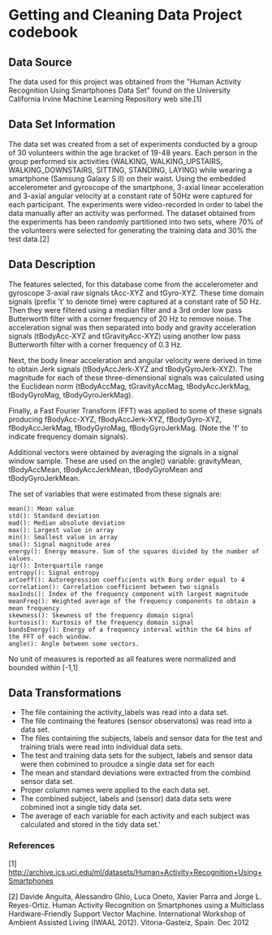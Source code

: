 # Getting and Cleaning Data Project codebook

## Data Source
 The data used for this project was obtained from the "Human Activity Recognition Using Smartphones Data Set" found on the University California Irvine Machine Learning Repository web site.[1] 

## Data Set Information
  The data set was created from a set of experiments conducted by a group of 30 volunteers within the age bracket of 19-48 years. Each person in the group performed six activities (WALKING, WALKING_UPSTAIRS, WALKING_DOWNSTAIRS, SITTING, STANDING, LAYING) while wearing a smartphone (Samsung Galaxy S II) on their waist. Using the embedded accelerometer and gyroscope of the smartphone, 3-axial linear acceleration and 3-axial angular velocity at a constant rate of 50Hz were captured for each participant. The experiments were video-recorded in order to label the data manually after an activity was performed. The dataset obtained from the experiments has been randomly partitioned into two sets, where 70% of the volunteers were selected for generating the training data and 30% the test data.[2]

## Data Description
The features selected, for this database come from the accelerometer and gyroscope 3-axial raw signals tAcc-XYZ and tGyro-XYZ. These time domain signals (prefix 't' to denote time) were captured at a constant rate of 50 Hz. Then they were filtered using a median filter and a 3rd order low pass Butterworth filter with a corner frequency of 20 Hz to remove noise. The acceleration signal was then separated into body and gravity acceleration signals (tBodyAcc-XYZ and tGravityAcc-XYZ) using another low pass Butterworth filter with a corner frequency of 0.3 Hz. 

 Next, the body linear acceleration and angular velocity were derived in time to obtain Jerk signals (tBodyAccJerk-XYZ and tBodyGyroJerk-XYZ). The magnitude for each of these three-dimensional signals was calculated using the Euclidean norm (tBodyAccMag, tGravityAccMag, tBodyAccJerkMag, tBodyGyroMag, tBodyGyroJerkMag). 

Finally, a Fast Fourier Transform (FFT) was applied to some of these signals producing fBodyAcc-XYZ, fBodyAccJerk-XYZ, fBodyGyro-XYZ, fBodyAccJerkMag, fBodyGyroMag, fBodyGyroJerkMag. (Note the 'f' to indicate frequency domain signals).

Additional vectors were obtained by averaging the signals in a signal window sample. These are used on the angle() variable: gravityMean, tBodyAccMean, tBodyAccJerkMean, tBodyGyroMean and tBodyGyroJerkMean.

The set of variables that were estimated from these signals are:

    mean(): Mean value
    std(): Standard deviation
    mad(): Median absolute deviation
    max(): Largest value in array
    min(): Smallest value in array
    sma(): Signal magnitude area
    energy(): Energy measure. Sum of the squares divided by the number of values.
    iqr(): Interquartile range
    entropy(): Signal entropy
    arCoeff(): Autoregression coefficients with Burg order equal to 4
    correlation(): Correlation coefficient between two signals
    maxInds(): Index of the frequency component with largest magnitude
    meanFreq(): Weighted average of the frequency components to obtain a mean frequency
    skewness(): Skewness of the frequency domain signal
    kurtosis(): Kurtosis of the frequency domain signal
    bandsEnergy(): Energy of a frequency interval within the 64 bins of the FFT of each window.
    angle(): Angle between some vectors.

No unit of measures is reported as all features were normalized and bounded within [-1,1]


## Data Transformations
 * The file containing the activity_labels was read into a data set.
 * The file continaing the features (sensor observatons) was read into a data set.
 * The files containing  the subjects, labels and sensor data for the  test and training trials were read into  individual data sets. 
 * The test and training data sets for the subject, labels and sensor data were then cobmined to proudce a single data set for each   
 * The mean and standard deviations were extracted from the combind sensor data set.
 * Proper column names were applied to the each data set.
 * The combined subject, labels and (sensor) data data sets were cobmined inot a single tidy data set.
 * The average of each variable for each activity and each subject was calculated and stored in the tidy data set.'
 

### References
[1] http://archive.ics.uci.edu/ml/datasets/Human+Activity+Recognition+Using+Smartphones

[2] Davide Anguita, Alessandro Ghio, Luca Oneto, Xavier Parra and Jorge L. Reyes-Ortiz. Human Activity Recognition on Smartphones using a Multiclass Hardware-Friendly Support Vector Machine. International Workshop of Ambient Assisted Living (IWAAL 2012). Vitoria-Gasteiz, Spain. Dec 2012



